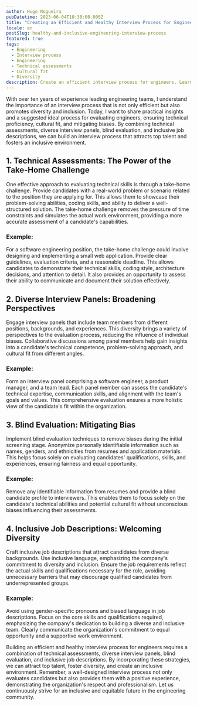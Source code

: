 ```yaml
---
author: Hugo Nogueira
pubDatetime: 2023-06-04T10:30:00.000Z
title: "Creating an Efficient and Healthy Interview Process for Engineers: Insights from a Decade of Leading Engineering Teams"
locale: en
postSlug: healthy-and-inclusive-engineering-interview-process
featured: true
tags:
  - Engineering
  - Interview process
  - Engineering
  - Technical assessments
  - Cultural fit
  - Diversity
description: Create an efficient interview process for engineers. Learn practical tips for assessing skills, fit, and diversity, attracting top talent, and mitigating biases.
---
```


With over ten years of experience leading engineering teams, I understand the importance of an interview process that is not only efficient but also promotes diversity and inclusion. Today, I want to share practical insights and a suggested ideal process for evaluating engineers, ensuring technical proficiency, cultural fit, and mitigating biases. By combining technical assessments, diverse interview panels, blind evaluation, and inclusive job descriptions, we can build an interview process that attracts top talent and fosters an inclusive environment.

## 1. Technical Assessments: The Power of the Take-Home Challenge

One effective approach to evaluating technical skills is through a take-home challenge. Provide candidates with a real-world problem or scenario related to the position they are applying for. This allows them to showcase their problem-solving abilities, coding skills, and ability to deliver a well-structured solution. The take-home challenge removes the pressure of time constraints and simulates the actual work environment, providing a more accurate assessment of a candidate's capabilities.

### Example:

For a software engineering position, the take-home challenge could involve designing and implementing a small web application. Provide clear guidelines, evaluation criteria, and a reasonable deadline. This allows candidates to demonstrate their technical skills, coding style, architecture decisions, and attention to detail. It also provides an opportunity to assess their ability to communicate and document their solution effectively.

## 2. Diverse Interview Panels: Broadening Perspectives

Engage interview panels that include team members from different positions, backgrounds, and experiences. This diversity brings a variety of perspectives to the evaluation process, reducing the influence of individual biases. Collaborative discussions among panel members help gain insights into a candidate's technical competence, problem-solving approach, and cultural fit from different angles.

### Example:

Form an interview panel comprising a software engineer, a product manager, and a team lead. Each panel member can assess the candidate's technical expertise, communication skills, and alignment with the team's goals and values. This comprehensive evaluation ensures a more holistic view of the candidate's fit within the organization.

## 3. Blind Evaluation: Mitigating Bias

Implement blind evaluation techniques to remove biases during the initial screening stage. Anonymize personally identifiable information such as names, genders, and ethnicities from resumes and application materials. This helps focus solely on evaluating candidates' qualifications, skills, and experiences, ensuring fairness and equal opportunity.

### Example:

Remove any identifiable information from resumes and provide a blind candidate profile to interviewers. This enables them to focus solely on the candidate's technical abilities and potential cultural fit without unconscious biases influencing their assessments.

## 4. Inclusive Job Descriptions: Welcoming Diversity

Craft inclusive job descriptions that attract candidates from diverse backgrounds. Use inclusive language, emphasizing the company's commitment to diversity and inclusion. Ensure the job requirements reflect the actual skills and qualifications necessary for the role, avoiding unnecessary barriers that may discourage qualified candidates from underrepresented groups.

### Example:

Avoid using gender-specific pronouns and biased language in job descriptions. Focus on the core skills and qualifications required, emphasizing the company's dedication to building a diverse and inclusive team. Clearly communicate the organization's commitment to equal opportunity and a supportive work environment.

Building an efficient and healthy interview process for engineers requires a combination of technical assessments, diverse interview panels, blind evaluation, and inclusive job descriptions. By incorporating these strategies, we can attract top talent, foster diversity, and create an inclusive environment. Remember, a well-designed interview process not only evaluates candidates but also provides them with a positive experience, demonstrating the organization's respect and professionalism. Let us continuously strive for an inclusive and equitable future in the engineering community.
